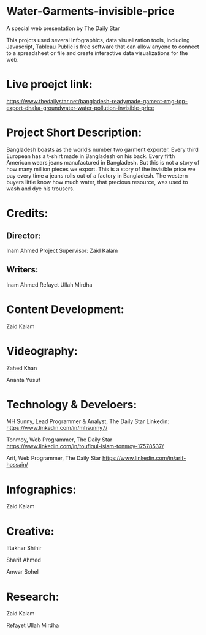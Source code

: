 # Water-Garments-invisible-price
A special web presentation by The Daily Star

This projcts used several Infographics, data visualization tools, including Javascript, Tableau Public is free software that can allow anyone to connect to a spreadsheet or file and create interactive data visualizations for the web.


Live proejct link:
===============
https://www.thedailystar.net/bangladesh-readymade-gament-rmg-top-export-dhaka-groundwater-water-pollution-invisible-price
 
 
Project Short Description:
==============================
Bangladesh boasts as the world’s number two garment exporter. Every third European has a t-shirt made in Bangladesh on his back. Every fifth American wears jeans manufactured in Bangladesh.
But this is not a story of how many million pieces we export. This is a story of the invisible price we pay every time a jeans rolls out of a factory in Bangladesh. The western buyers little know how much water, that precious resource, was used to wash and dye his trousers.



Credits:
==========

Director:
--------

Inam Ahmed
Project Supervisor:
Zaid Kalam

Writers:
---------
Inam Ahmed
Refayet Ullah Mirdha

Content Development:
==============
Zaid Kalam

Videography:
==============

Zahed Khan

Ananta Yusuf

Technology & Develoers:
=================== 

MH Sunny, Lead Programmer & Analyst, The Daily Star Linkedin: https://www.linkedin.com/in/mhsunny7/ 

Tonmoy, Web Programmer, The Daily Star https://www.linkedin.com/in/toufiqul-islam-tonmoy-17578537/

Arif, Web Programmer, The Daily Star https://www.linkedin.com/in/arif-hossain/


Infographics:
=============

Zaid Kalam


Creative:
=======
Iftakhar Shihir

Sharif Ahmed

Anwar Sohel

Research:
========

Zaid Kalam

Refayet Ullah Mirdha



